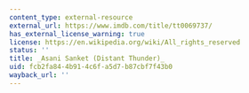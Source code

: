 ```yaml
---
content_type: external-resource
external_url: https://www.imdb.com/title/tt0069737/
has_external_license_warning: true
license: https://en.wikipedia.org/wiki/All_rights_reserved
status: ''
title: _Asani Sanket (Distant Thunder)_
uid: fcb2fa84-4b91-4c6f-a5d7-b87cbf7f43b0
wayback_url: ''
---
```

